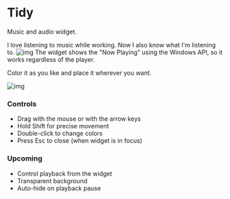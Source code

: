 # Tidy
Music and audio widget.


I love listening to music while working. Now I also know what I'm listening to.
![img](https://github.com/Feincraft/Tidy/blob/main/YSFFlmKE3K.gif?raw=true)
The widget shows the "Now Playing" using the Windows API, so it works regardless of the player.

Color it as you like and place it wherever you want.

![img](https://github.com/Feincraft/Tidy/blob/main/oXZEu1YFxd.gif?raw=true)

### Controls
* Drag with the mouse or with the arrow keys
* Hold Shift for precise movement
* Double-click to change colors
* Press Esc to close (when widget is in focus)

### Upcoming
* Control playback from the widget
* Transparent background
* Auto-hide on playback pause
